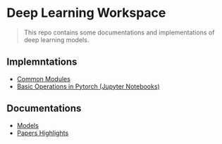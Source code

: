 # Deep Learning Workspace

> This repo contains some documentations and implementations of deep learning models.

## Implemntations

- [Common Modules](modules/)
- [Basic Operations in Pytorch (Jupyter Notebooks)](basic_operations)

## Documentations

- [Models](docs/models.md)
- [Papers Highlights](docs/PaperReviews.md)
